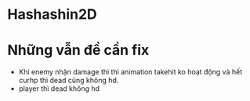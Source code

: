 # Hashashin2D
# Những vẫn đề cần fix 
+ Khi enemy nhận damage thì thì animation takehit ko hoạt động
và hết curhp thì dead cũng không hd.
+ player thì dead không hd